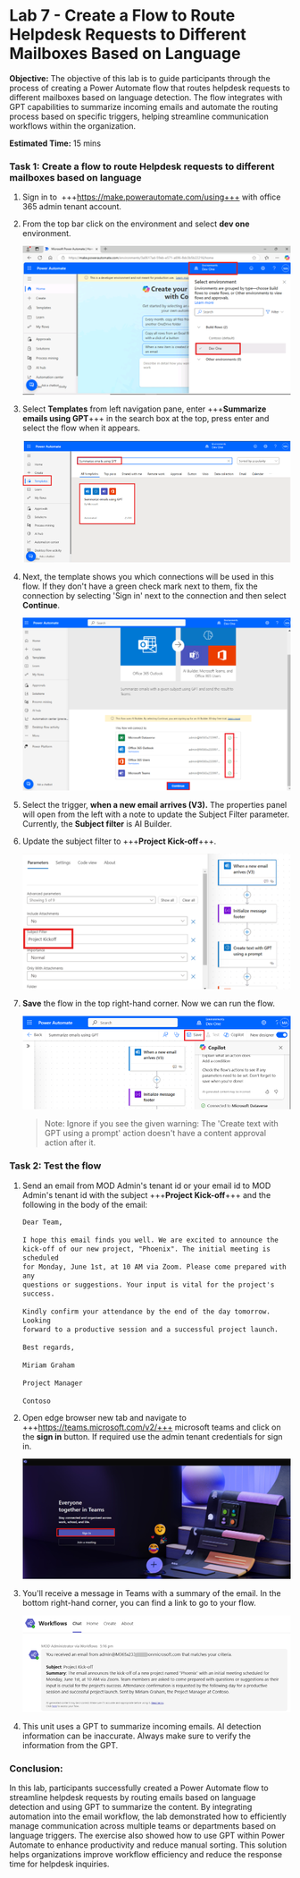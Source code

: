 # **Lab 7 - Create a Flow to Route Helpdesk Requests to Different Mailboxes Based on Language**

**Objective:** The objective of this lab is to guide participants
through the process of creating a Power Automate flow that routes
helpdesk requests to different mailboxes based on language detection.
The flow integrates with GPT capabilities to summarize incoming emails
and automate the routing process based on specific triggers, helping
streamline communication workflows within the organization.

**Estimated Time:** 15 mins

### **Task 1: Create a flow to route Helpdesk requests to different mailboxes based on language**

1.  Sign in to  +++https://make.powerautomate.com/using+++ with office 365 admin tenant account.

2. From the top bar click on the environment and select **dev one** environment.

    ![](./media/a1.png)


2.  Select **Templates** from left navigation pane, enter +++**Summarize emails using GPT**+++ in the search box at the top, press enter and select the flow when it appears.

    ![](./media/image2.1.png)


3.  Next, the template shows you which connections will be used in this
    flow. If they don't have a green check mark next to them, fix the
    connection by selecting 'Sign in' next to the connection and then select **Continue**.

    ![](./media/image2.png)


4.  Select the trigger, **when a new email arrives (V3).** The
    properties panel will open from the left with a note to update the
    Subject Filter parameter. Currently, the **Subject filter** is AI
    Builder.

5.  Update the subject filter to +++**Project Kick-off**+++.

    ![](./media/image3.png)


6.  **Save** the flow in the top right-hand corner. Now we can run the
    flow.

    ![](./media/image11.1.png)


    > Note: Ignore if you see the given warning: The 'Create text with GPT using a prompt' action doesn't have a content approval action after it.

### **Task 2: Test the flow**

1.  Send an email from MOD Admin's tenant id or your email id to MOD Admin's tenant id with the subject
    +++**Project Kick-off**+++ and the following in the body of the email:

    ```
    Dear Team,
    
    I hope this email finds you well. We are excited to announce the
    kick-off of our new project, "Phoenix". The initial meeting is scheduled
    for Monday, June 1st, at 10 AM via Zoom. Please come prepared with any
    questions or suggestions. Your input is vital for the project's success.
    
    Kindly confirm your attendance by the end of the day tomorrow. Looking
    forward to a productive session and a successful project launch.
    
    Best regards,
    
    Miriam Graham
    
    Project Manager
    
    Contoso
    ```
2. Open edge browser new tab and navigate to +++https://teams.microsoft.com/v2/+++ microsoft teams and click on the **sign in** button. If required use the admin tenant credentials for sign in.

    ![](./media/b2.png)


3. You'll receive a message in Teams with a summary of the email. In
    the bottom right-hand corner, you can find a link to go to your
    flow.

    ![](./media/image2.2.png)


4. This unit uses a GPT to summarize incoming emails. AI detection
    information can be inaccurate. Always make sure to verify the
    information from the GPT.

### Conclusion:

In this lab, participants successfully created a Power
Automate flow to streamline helpdesk requests by routing emails based on
language detection and using GPT to summarize the content. By
integrating automation into the email workflow, the lab demonstrated how
to efficiently manage communication across multiple teams or departments
based on language triggers. The exercise also showed how to use GPT
within Power Automate to enhance productivity and reduce manual sorting.
This solution helps organizations improve workflow efficiency and reduce
the response time for helpdesk inquiries.
